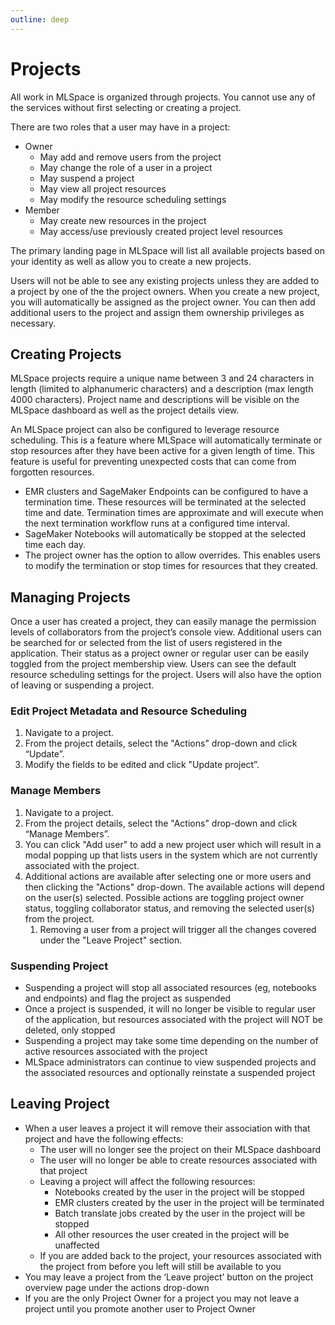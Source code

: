 ```yaml
---
outline: deep
---
```


# Projects
All work in MLSpace is organized through projects. You cannot use any of the services without first selecting or creating a project.

There are two roles that a user may have in a project:
- Owner
    - May add and remove users from the project
    - May change the role of a user in a project
    - May suspend a project
    - May view all project resources
    - May modify the resource scheduling settings
- Member
    - May create new resources in the project
    - May access/use previously created project level resources

The primary landing page in MLSpace will list all available projects based on your identity as well as allow you to create a new projects.

Users will not be able to see any existing projects unless they are added to a project by one of the the project owners. When you create a new project, you will automatically be assigned as the project owner. You can then add additional users to the project and assign them ownership privileges as necessary.

## Creating Projects
MLSpace projects require a unique name between 3 and 24 characters in length (limited to alphanumeric characters) and a description (max length 4000 characters). Project name and descriptions will be visible on the MLSpace dashboard as well as the project details view.

An MLSpace project can also be configured to leverage resource scheduling. This is a feature where MLSpace will automatically terminate or stop resources after they have been active for a given length of time. This feature is useful for preventing unexpected costs that can come from forgotten resources.

* EMR clusters and SageMaker Endpoints can be configured to have a termination time. These resources will be terminated at the selected time and date. Termination times are approximate and will execute when the next termination workflow runs at a configured time interval.
* SageMaker Notebooks will automatically be stopped at the selected time each day.
* The project owner has the option to allow overrides. This enables users to modify the termination or stop times for resources that they created.

## Managing Projects

Once a user has created a project, they can easily manage the permission levels of collaborators from the project’s console view. Additional users can be searched for or selected from the list of users registered in the application. Their status as a project owner or regular user can be easily toggled from the project membership view. Users can see the default resource scheduling settings for the project. Users will also have the option of leaving or suspending a project.

### Edit Project Metadata and Resource Scheduling

1.	Navigate to a project.
2.	From the project details, select the "Actions" drop-down and click “Update”.
3.	Modify the fields to be edited and click "Update project”.

### Manage Members
1. Navigate to a project.
2. From the project details, select the "Actions" drop-down and click “Manage Members”.
3. You can click "Add user" to add a new project user which will result in a modal popping up that
lists users in the system which are not currently associated with the project.
4. Additional actions are available after selecting one or more users and then clicking the "Actions"
drop-down. The available actions will depend on the user(s) selected. Possible actions are toggling project
owner status, toggling collaborator status, and removing the selected user(s) from the project.
    1. Removing a user from a project will trigger all the changes covered under the "Leave Project" section.

### Suspending Project
- Suspending a project will stop all associated resources (eg, notebooks and endpoints) and flag the project as suspended
- Once a project is suspended, it will no longer be visible to regular user of the application, but resources associated with the project will NOT be deleted, only stopped
- Suspending a project may take some time depending on the number of active resources associated with the project
- MLSpace administrators can continue to view suspended projects and the associated resources and optionally reinstate a suspended project

## Leaving Project
- When a user leaves a project it will remove their association with that project and have the following effects:
    - The user will no longer see the project on their MLSpace dashboard
    - The user will no longer be able to create resources associated with that project
    - Leaving a project will affect the following resources:
        - Notebooks created by the user in the project will be stopped
        - EMR clusters created by the user in the project will be terminated
        - Batch translate jobs created by the user in the project will be stopped
        - All other resources the user created in the project will be unaffected
    - If you are added back to the project, your resources associated with the project from before you left will still be available to you
- You may leave a project from the ‘Leave project’ button on the project overview page under the actions drop-down
- If you are the only Project Owner for a project you may not leave a project until you promote another user to Project Owner



